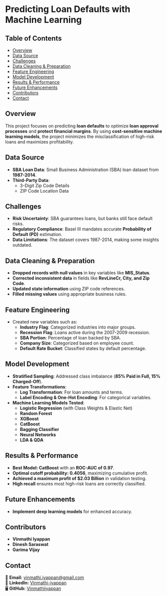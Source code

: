 # Predicting Loan Defaults with Machine Learning

## Table of Contents
- [Overview](#overview)
- [Data Source](#data-source)
- [Challenges](#challenges)
- [Data Cleaning & Preparation](#data-cleaning--preparation)
- [Feature Engineering](#feature-engineering)
- [Model Development](#model-development)
- [Results & Performance](#results--performance)
- [Future Enhancements](#future-enhancements)
- [Contributors](#contributors)
- [Contact](#contact)

## Overview
This project focuses on predicting **loan defaults** to optimize **loan approval processes** and **protect financial margins**. By using **cost-sensitive machine learning models**, the project minimizes the misclassification of high-risk loans and maximizes profitability.

## Data Source
- **SBA Loan Data**: Small Business Administration (SBA) loan dataset from **1987-2014**.
- **Third-Party Data**:
  - 3-Digit Zip Code Details
  - ZIP Code Location Data

## Challenges
- **Risk Uncertainty**: SBA guarantees loans, but banks still face default risks.
- **Regulatory Compliance**: Basel III mandates accurate **Probability of Default (PD)** estimation.
- **Data Limitations**: The dataset covers 1987-2014, making some insights outdated.

## Data Cleaning & Preparation
- **Dropped records with null values** in key variables like **MIS_Status**.
- **Corrected inconsistent data** in fields like **RevLineCr, City, and Zip Code**.
- **Updated state information** using ZIP code references.
- **Filled missing values** using appropriate business rules.

## Feature Engineering
- Created new variables such as:
  - **Industry Flag**: Categorized industries into major groups.
  - **Recession Flag**: Loans active during the 2007-2009 recession.
  - **SBA Portion**: Percentage of loan backed by SBA.
  - **Company Size**: Categorized based on employee count.
  - **Default Rate Bucket**: Classified states by default percentage.

## Model Development
- **Stratified Sampling**: Addressed class imbalance (**85% Paid in Full, 15% Charged-Off**).
- **Feature Transformations**:
  - **Log Transformation**: For loan amounts and terms.
  - **Label Encoding & One-Hot Encoding**: For categorical variables.
- **Machine Learning Models Tested**:
  - **Logistic Regression** (with Class Weights & Elastic Net)
  - **Random Forest**
  - **XGBoost**
  - **CatBoost**
  - **Bagging Classifier**
  - **Neural Networks**
  - **LDA & QDA**

## Results & Performance
- **Best Model: CatBoost** with an **ROC-AUC of 0.97**.
- **Optimal cutoff probability: 0.4056**, maximizing cumulative profit.
- **Achieved a maximum profit of $2.03 Billion** in validation testing.
- **High recall** ensures most high-risk loans are correctly classified.

## Future Enhancements
- **Implement deep learning models** for enhanced accuracy.

## Contributors
- **Vinmathi Iyappan**
- **Dinesh Saraswat**
- **Garima Vijay**

## Contact
📧 **Email:** [vinmathi.iyappan@gmail.com](mailto:vinmathi.iyappan@gmail.com)  
🔗 **LinkedIn:** [Vinmathi-iyappan](https://linkedin.com/in//vinmathi-iyappan/)  
🖥 **GitHub:** [Vinmathiiyappan](https://github.com/Vinmathiiyappan)

